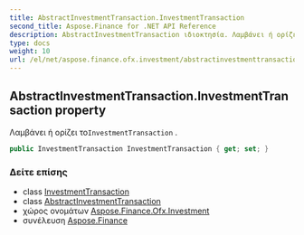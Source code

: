 ```yaml
---
title: AbstractInvestmentTransaction.InvestmentTransaction
second_title: Aspose.Finance for .NET API Reference
description: AbstractInvestmentTransaction ιδιοκτησία. Λαμβάνει ή ορίζει τοInvestmentTransaction .
type: docs
weight: 10
url: /el/net/aspose.finance.ofx.investment/abstractinvestmenttransaction/investmenttransaction/
---
```

## AbstractInvestmentTransaction.InvestmentTransaction property

Λαμβάνει ή ορίζει το`InvestmentTransaction` .

```csharp
public InvestmentTransaction InvestmentTransaction { get; set; }
```

### Δείτε επίσης

* class [InvestmentTransaction](../../investmenttransaction/)
* class [AbstractInvestmentTransaction](../)
* χώρος ονομάτων [Aspose.Finance.Ofx.Investment](../../abstractinvestmenttransaction/)
* συνέλευση [Aspose.Finance](../../../)


